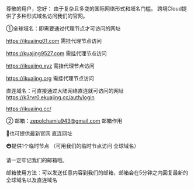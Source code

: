 尊敬的用户，您好：
由于复杂且多变的国际网络形式和域名门槛。
跨境Cloud提供了多种形式域名访问我们的官网。

①全球域名：即需要通过代理节点才可访问的网址

https://ikuajing01.com         需挂代理节点访问

https://kuajing9527.com     需挂代理节点访问

https://ikuajing.xyz              需挂代理节点访问

https://ikuajing.org              需挂代理节点访问



直连域名：可直接通过大陆网络直连就可访问的网址
https://k3rvr0.ekuajing.cc/auth/login

https://ikuajing.cc/


② 邮箱：zepolchamiu943@gmail.com
邮箱作用

🚅也可提供最新官网 直连网址

🚇提供1个临时节点 （可用我们的临时节点访问 全球域名）

请一定牢记我们的邮箱哦。


邮箱使用方法：可以发送任意内容到我们的邮箱，邮箱会在5分钟之内回复最新的全球域名以及直连域名
